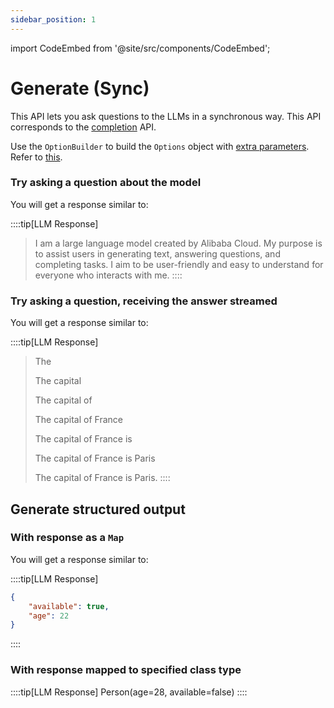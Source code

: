 ```yaml
---
sidebar_position: 1
---
```


import CodeEmbed from '@site/src/components/CodeEmbed';

# Generate (Sync)

This API lets you ask questions to the LLMs in a synchronous way.
This API corresponds to
the [completion](https://github.com/jmorganca/ollama/blob/main/docs/api.md#generate-a-completion) API.

Use the `OptionBuilder` to build the `Options` object
with [extra parameters](https://github.com/jmorganca/ollama/blob/main/docs/modelfile.md#valid-parameters-and-values).
Refer
to [this](/apis-extras/options-builder).

### Try asking a question about the model

<CodeEmbed src="https://raw.githubusercontent.com/ollama4j/ollama4j-examples/refs/heads/main/src/main/java/io/github/ollama4j/examples/Generate.java" />

You will get a response similar to:

::::tip[LLM Response]
> I am a large language model created by Alibaba Cloud. My purpose is to assist users in generating text, answering
> questions, and completing tasks. I aim to be user-friendly and easy to understand for everyone who interacts with me.
::::
>
### Try asking a question, receiving the answer streamed

<CodeEmbed src="https://raw.githubusercontent.com/ollama4j/ollama4j-examples/refs/heads/main/src/main/java/io/github/ollama4j/examples/GenerateStreamingWithTokenConcatenation.java" />

You will get a response similar to:

::::tip[LLM Response]
> The
>
> The capital
>
> The capital of
>
> The capital of France
>
> The capital of France is
>
> The capital of France is Paris
>
> The capital of France is Paris.
::::

## Generate structured output

### With response as a `Map`

<CodeEmbed src="https://raw.githubusercontent.com/ollama4j/ollama4j-examples/refs/heads/main/src/main/java/io/github/ollama4j/examples/StructuredOutput.java" />

You will get a response similar to:

::::tip[LLM Response]
```json
{
    "available": true,
    "age": 22
}
```
::::

### With response mapped to specified class type

<CodeEmbed src="https://raw.githubusercontent.com/ollama4j/ollama4j-examples/refs/heads/main/src/main/java/io/github/ollama4j/examples/StructuredOutputMappedToObject.java" />

::::tip[LLM Response]
Person(age=28, available=false)
::::